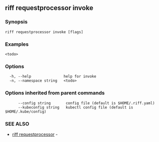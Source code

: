 ## riff requestprocessor invoke

<todo>

### Synopsis

<todo>

```
riff requestprocessor invoke [flags]
```

### Examples

```
<todo>
```

### Options

```
  -h, --help               help for invoke
  -n, --namespace string   <todo>
```

### Options inherited from parent commands

```
      --config string       config file (default is $HOME/.riff.yaml)
      --kubeconfig string   kubectl config file (default is $HOME/.kube/config)
```

### SEE ALSO

* [riff requestprocessor](riff_requestprocessor.md)	 - <todo>

